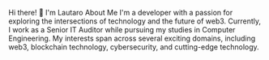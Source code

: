 Hi there! 👋 I'm Lautaro
About Me
I'm a developer with a passion for exploring the intersections of technology and the future of web3. Currently, I work as a Senior IT Auditor while pursuing my studies in Computer Engineering. My interests span across several exciting domains, including web3, blockchain technology, cybersecurity, and cutting-edge technology.
